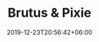---
title: "Brutus & Pixie"
date: 2019-12-23T20:56:42+06:00
type: portfolio
image: "images/projects/brusutsandpixie.png"
category: ["Web Development - PHP"]
project_images: ["images/projects/brusutsandpixiefull.png"]
---